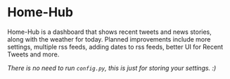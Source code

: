 # Home-Hub

Home-Hub is a dashboard that shows recent tweets and news stories, along with the weather for today. Planned improvements include more settings, multiple rss feeds, adding dates to rss feeds, better UI for Recent Tweets and more.

*There is no need to run `config.py`, this is just for storing your settings. :)*
